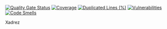 [![Quality Gate Status](https://sonarcloud.io/api/project_badges/measure?project=sergiokopplin_xadrez&metric=alert_status)](https://sonarcloud.io/summary/new_code?id=sergiokopplin_xadrez) [![Coverage](https://sonarcloud.io/api/project_badges/measure?project=sergiokopplin_xadrez&metric=coverage)](https://sonarcloud.io/summary/new_code?id=sergiokopplin_xadrez) [![Duplicated Lines (%)](https://sonarcloud.io/api/project_badges/measure?project=sergiokopplin_xadrez&metric=duplicated_lines_density)](https://sonarcloud.io/summary/new_code?id=sergiokopplin_xadrez) [![Vulnerabilities](https://sonarcloud.io/api/project_badges/measure?project=sergiokopplin_xadrez&metric=vulnerabilities)](https://sonarcloud.io/summary/new_code?id=sergiokopplin_xadrez) [![Code Smells](https://sonarcloud.io/api/project_badges/measure?project=sergiokopplin_xadrez&metric=code_smells)](https://sonarcloud.io/summary/new_code?id=sergiokopplin_xadrez)

Xadrez